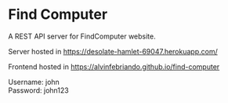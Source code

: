 # Find Computer

A REST API server for FindComputer website.

Server hosted in https://desolate-hamlet-69047.herokuapp.com/

Frontend hosted in https://alvinfebriando.github.io/find-computer

Username: john  
Password: john123
